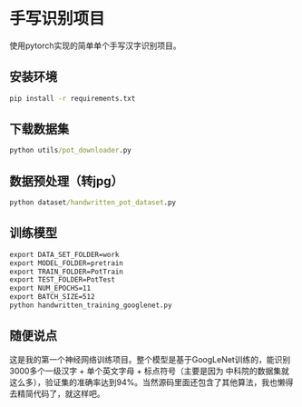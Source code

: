 # 手写识别项目
使用pytorch实现的简单单个手写汉字识别项目。


## 安装环境
``` cmd
pip install -r requirements.txt
```

## 下载数据集
``` cmd
python utils/pot_downloader.py
```

## 数据预处理（转jpg）
``` cmd
python dataset/handwritten_pot_dataset.py
```

## 训练模型
``` cmd
export DATA_SET_FOLDER=work
export MODEL_FOLDER=pretrain
export TRAIN_FOLDER=PotTrain
export TEST_FOLDER=PotTest
export NUM_EPOCHS=11
export BATCH_SIZE=512
python handwritten_training_googlenet.py
```


## 随便说点

这是我的第一个神经网络训练项目。整个模型是基于GoogLeNet训练的，能识别3000多个一级汉字 + 单个英文字母 + 标点符号（主要是因为 中科院的数据集就这么多），验证集的准确率达到94%。当然源码里面还包含了其他算法，我也懒得去精简代码了，就这样吧。